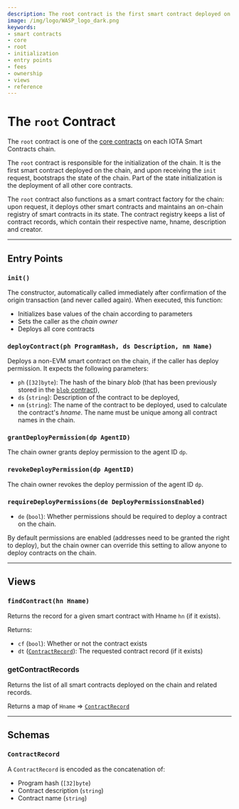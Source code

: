 ```yaml
---
description: The root contract is the first smart contract deployed on the chain. It functions as a smart contract factory for the chain.
image: /img/logo/WASP_logo_dark.png
keywords:
- smart contracts
- core
- root
- initialization
- entry points
- fees
- ownership
- views
- reference
---
```


# The `root` Contract

The `root` contract is one of the [core contracts](overview.md) on each IOTA Smart Contracts
chain.

The `root` contract is responsible for the initialization of the chain.
It is the first smart contract deployed on the chain, and upon receiving the `init` request, bootstraps the state of the chain.
Part of the state initialization is the deployment of all other core contracts.

The `root` contract also functions as a smart contract factory for the chain: upon request, it deploys other smart contracts and maintains an on-chain registry of smart contracts in its state.
The contract registry keeps a list of contract records, which contain their respective name, hname, description and creator.

---

## Entry Points

### `init()`

The constructor, automatically called immediately after confirmation of the origin transaction (and never called again). When executed, this function:

- Initializes base values of the chain according to parameters
- Sets the caller as the _chain owner_
- Deploys all core contracts

### `deployContract(ph ProgramHash, ds Description, nm Name)`

Deploys a non-EVM smart contract on the chain, if the caller has deploy permission.
It expects the following parameters:

- `ph` (`[32]byte`): The hash of the binary _blob_ (that has been previously stored in the [`blob` contract](blob.md)),
- `ds` (`string`): Description of the contract to be deployed,
- `nm` (`string`): The name of the contract to be deployed, used to calculate the
  contract's _hname_. The name must be unique among all contract names in the
  chain.

### `grantDeployPermission(dp AgentID)`

The chain owner grants deploy permission to the agent ID `dp`.

### `revokeDeployPermission(dp AgentID)`

The chain owner revokes the deploy permission of the agent ID `dp`.

### `requireDeployPermissions(de DeployPermissionsEnabled)`

- `de` (`bool`): Whether permissions should be required to deploy a contract on the chain.

By default permissions are enabled (addresses need to be granted the right to deploy), but the chain owner can override this setting to allow anyone to deploy contracts on the chain.

---

## Views

### `findContract(hn Hname)`

Returns the record for a given smart contract with Hname `hn` (if it exists).

Returns:

- `cf` (`bool`): Whether or not the contract exists
- `dt` ([`ContractRecord`](#contractrecord)): The requested contract record (if it exists)

### getContractRecords

Returns the list of all smart contracts deployed on the chain and related records.

Returns a map of `Hname` => [`ContractRecord`](#contractrecord)

---

## Schemas

### `ContractRecord`

A `ContractRecord` is encoded as the concatenation of:

- Program hash (`[32]byte`)
- Contract description (`string`)
- Contract name (`string`)
